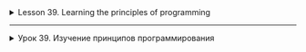 <details>
<summary> Lesson 39. Learning the principles of programming </summary>

# Lesson 36. Learning the principles of programming

## Introduction to programming principles

### Lesson Overview

This lesson is dedicated to learning the basic programming principles that every developer needs to write
clean, efficient, and maintainable code. We will cover both fundamental concepts such as variables, loops, and
functions, as well as more advanced topics, including the principles of SOLID, DRY, and KISS. The lesson is structured in such a way as to give
students a comprehensive understanding of how these principles are applied in real software development.

### Why study the principles of programming?

The principles of programming form the basis for creating high-quality software. Knowing these principles
allows developers to write code that is easy to scale, test, and maintain. This not only
improves the quality of the product, but also facilitates teamwork, as the code becomes more understandable and
standardized. Ultimately, proficiency in these principles leads to a reduction in time and costs for project development and
support.

## Goals and objectives of the lesson

The main purpose of the lesson is to familiarize students with the key principles of programming and to understand their importance for
the development of high-quality software. By the end of the lesson, you will be able to:

- Understand and explain the basic principles of programming.
- Apply these principles when writing code.
- Analyze existing code from the point of view of applying programming principles.
- Improve the quality of the code by refactoring, taking into account the principles studied.

The lesson involves not only theoretical study of the material, but also practical work with the code, which will consolidate
the acquired knowledge and skills.

## Basics of programming

### What is programming?

Programming is the process of creating programs and applications using programming languages, which includes
writing, testing, debugging, and maintaining code. Basic concepts in programming include algorithms,
data structures, design patterns, and development principles.

### Programming languages and their role

Programming languages are tools for software development. Different languages are designed for
solutions to specific tasks: for example, JavaScript is traditionally used for web development, Python is used for scientific
research and web application development, Java and C# are often used in corporate applications and for
mobile application development. The choice of programming language depends on the requirements of the project, the ecosystem and the preferences
of the developer.

### Program structure

The main elements of the program structure include variables, data types, control structures, as well as functions and methods.

- **Variables and data types**
    - Variables are used to store data. Data types determine what kind of data can be stored in
      a variable (for example, integers, real numbers, strings).

- **Control structures: conditional operators, loops**
    - Control structures allow you to change the flow of program execution using conditions (if-else) and loops (for,
      while), which makes the code flexible and adaptable to various situations.

- **Functions and methods**
    - Functions and methods organize code into logical blocks designed to perform specific tasks. They can
      accept parameters and return results, which facilitates code reuse and simplifies support
      programs.

These elements are the foundation for building programs and are present in one form or another in most
programming languages. Understanding their role and applying them correctly is the key to creating efficient and easily
maintained code.

## Programming Principles

### Clean code

#### What is "clean code"?

Clean code is code that is easy to read, understand, and modify. It is characterized by simplicity, clarity and
conciseness. Clean code not only facilitates the support and development of a software product, but also reduces the likelihood
of errors. It should be written as if the developer expected the next person working with his code to be
ignorant of it in detail and in a hurry.

#### Rules for writing clean code

1. **Naming**

- Use clear and descriptive names of variables, functions, and classes. The name should reflect why it exists
  a variable or what a function does.

2. **Methods**

- Methods should be small and perform only one task. This makes them easier to understand, test, and
  reuse.

3. **Comments**

- Comments should be used wisely. Good code is self-documenting in most cases. Use
  comments to explain "why" the decision was made, not "what" the code does.

4. **Formatting**

- Follow the same coding style throughout the project. This applies to indents, brackets, spaces, and so on. Uniformity
  makes it easier to read the code.

5. **Error handling**

- Error handling is an important part of clean code. Errors must be handled explicitly and gracefully so as not to
  complicate the basic logic.

6. **DRY (Don’t Repeat Yourself)**

- Avoid duplicating the code. Repetitive code complicates changes and increases the likelihood of errors.

7. **YAGNI (You Ain’t Gonna Need It)**

- Do not add functionality simply because it may be needed in the future. This leads to the complication of the code without
  the immediate need.

8. **The principle of sole responsibility**

- Each module or class should have one reason to change. This makes it easier to understand, test, and support
  the code.

The principles of writing clean code are the basis for professional software development. They
contribute to the creation of a high-quality product, simplify the maintenance and development of the system and increase the efficiency of
the team.

## SOLID principles

SOLID is an acronym representing the five basic principles of object-oriented programming and design
that help developers create systems that are easy to maintain and extend.

### Single Responsibility (The principle of sole responsibility)

Each class should have only one reason to change. This principle states that a class should only deal
with one task or functionality. If a class is responsible for performing multiple tasks, changing it due to requirements
for one of the tasks may affect dependent functionality.

![img.png](images%2Fimg.png)

<details style="margin-left: 20px;">
<summary>Task 1:</summary>

Create a `Report` class that has two responsibilities: generating and printing a report. Then divide it up so that
each class has only one responsibility.
</details>

### Open/Closed (The principle of openness/closeness)

Software entities (classes, modules, functions, etc.) should be open for expansion, but closed for modification.
This means that you can add new functionality without changing existing code, which reduces the risk of introducing errors
into an already running system.

![img_1.png](images%2Fimg_1.png)

<details style="margin-left: 20px;">
<summary>Task 2:</summary>

Create a `Shape` interface with the `area()` method. Use this interface to create the `Circle` and `Rectangle` classes.
After that, implement a function that takes an array of objects of type `Shape` and calculates the total area.
</details>

### Liskov Substitution (Barbara Liskov Substitution Principle)

Objects in the program can be replaced by their heirs without changing the correctness of the program execution. This principle
emphasizes the importance of making subclasses interchangeable with their base classes without disrupting the program.

![img_2.png](images%2Fimg_2.png)

<details style="margin-left: 20px;">
<summary>Task 3:</summary>

Create a `Bird` class with the `fly()` method, then implement the `Penguin` and `Eagle` subclasses. Both should inherit `Bird`,
but only `Eagle` can fly.
</details>

### Interface Segregation (The principle of interface separation)

Clients should not depend on interfaces that they do not use. It is necessary to divide large interfaces into more
small and specific, so that the classes implementing these interfaces do not have unnecessary code that they do not need.

![img_3.png](images%2Fimg_3.png)

<details style="margin-left: 20px;">
<summary>Task 4:</summary>

Create a `Machine` interface with the `print()`, `fax()` and `scan()` methods. Implement the `Printer` and `Photocopier` classes,
which implement only the necessary methods.
</details>

### Dependency Inversion (The principle of dependency inversion)

High-level modules should not depend on low-level modules. Both types of modules should depend on abstractions.
In addition, abstractions should not depend on details. The details should depend on the abstractions. This principle is aimed at
reducing dependencies between code modules, which makes it easier to test and maintain them.

![img_4.png](images%2Fimg_4.png)

<details style="margin-left: 20px;">
<summary>Task 5:</summary>

Create a `Database` interface with the `read()` and `write()` methods. Use this interface to create
the `MySQLDatabase` and `MongoDatabase` classes.
</details>

The application of SOLID principles in development helps to create more flexible, user-friendly systems for support and expansion, which
It is important when working on complex projects and in large teams.

<details style="margin-left: 20px;">
<summary>The code does not comply with the principles of SOLID:</summary>

```java
import java.util.List;

public class Car {
    private String model;
    private String brand;
    private int year;
    private boolean engineOn;

    public Car(String model, String brand, int year) {
        this.model = model;
        this.brand = brand;
        this.year = year;
        this.engineOn = false;
    }

    public void startEngine() {
        engineOn = true;
        System.out.println("Engine is started.");
    }

    public void stopEngine() {
        engineOn = false;
        System.out.println("Engine is stopped.");
    }

    // This method does too much. He changes the state and deals with the output.
    public void showCarDetails() {
        System.out.println("Brand: " + brand + ", Model: " + model + ", Year: " + year);
        if (engineOn) {
            System.out.println("Engine is on");
        } else {
            System.out.println("Engine is off");
        }
    }

    // Method for adding a car to the database (violates SRP and DIP)
public void saveCarToDatabase(List<Car> database) {
        database.add(this);
        System.out.println("Car saved to database.");
    }
}

```

There are several problems in this code:

1. **Single Responsibility Principle (SRP)**: The `Car` class has more than one responsibility. It manages
   the car's data and
   saves it to a database.

2. **Open/Closed Principle (OCP)**: If you need to change the way data is saved, the `Car` class will be required
   modify it.

3. **Liskov Substitution Principle (LSP)**: In this simple example, LSP is not very applicable, but one can imagine that if
   we
   we are expanding this class, problems may arise.

4. **Interface Segregation Principle (ISP)**: The `Car` class has a `saveCarToDatabase()` method, which is not related to
   the primary
   responsibility of the class.

5. **Dependency Inversion Principle (DIP)**: The `Car` class depends on a specific list, which makes it dependent on
   a low-level detail.

</details>

<details style="margin-left: 20px;">
<summary>Code conforming to the principles of SOLID:</summary>

1. **Single Responsibility Principle (SRP)**: Let's separate the responsibilities, allocate the `saveCarToDatabase()` method into a separate
   interface and class.

2. **Open/Closed Principle (OCP)**: Using the interface to save data will allow us to expand
   functionality without changing existing code.

3. **Liskov Substitution Principle (LSP)**: There is nothing to change here yet, but we will keep the principle in mind when expanding
   functionality.

4. **Interface Segregation Principle (ISP)**: We will create an interface only for saving data, so as not to violate
   the main functions of the Car class.

5. **Dependency Inversion Principle (DIP)**: The `Car` class will depend on the abstraction, not on a specific class.

```java
import java.util.List;

// Interface for saving a car
interface CarSaver {
    void save(Car car);
}
```

```java
// Implementation of the CarSaver class DatabaseCarSaver implements CarSaver interface {
private List<Car> database;

    public DatabaseCarSaver(List<Car> database) {
        this.database = database;
    }

    public void save(Car car) {
        database.add(car);
        System.out.println("Car saved to database.");
    }
}

// The Car class now follows the principles of the SOLID
public class Car {
private String model;
private String brand;
private int year;
private boolean engineOn;

    public Car(String model, String brand, int year) {
        this.model = model;
        this.brand = brand;
        this.year = year;
        this.engineOn = false;
    }

    // Methods related only to the car
    public void startEngine() {
        engineOn = true;
        System.out.println("Engine is started.");
    }

    public void stopEngine() {
        engineOn = false;
        System.out.println("Engine is stopped.");
    }

    public void showCarDetails() {
        System.out.println("Brand: " + brand + ", Model: " + model + ", Year: " + year);
        if (engineOn) {
            System.out.println("Engine is on");
        } else {
            System.out.println("Engine is off");
        }
    }
}
```

```java
// Using
public static void main(String[] args) {
    List<Car> carDatabase = new ArrayList<>();
    CarSaver carSaver = new DatabaseCarSaver(carDatabase);

    Car myCar = new Car("Model S", "Tesla", 2020);
    myCar.startEngine();
    myCar.showCarDetails();

    // Saving the car to the database
    carSaver.save(myCar);
}
```

</details>

### KISS (Keep It Simple, Stupid) - Make it easier

The KISS principle stands for simplicity in design and implementation. He argues that systems work better when they remain
simple and uncomplicated. Complexity should be avoided and try to solve problems as straightforwardly and clearly as possible. This
does not mean that you need to sacrifice functionality for simplicity, but when choosing between two solutions, you should give
preference to the one that is easier to understand and implement. Using KISS helps to avoid unnecessary complexity, which
can lead to errors and make it difficult to maintain and expand the system.

Both of these principles are aimed at improving the quality of the code and simplifying the development process. By using DRY, developers
avoid repetition, which makes the code cleaner and easier to maintain. Following KISS, they try to make decisions as
simple as possible, which reduces the risk of introducing errors and makes it easier for both current and future
developers to understand the system.

<details style="margin-left: 20px;">
<summary>Example of using KISS</summary>

<details style="margin-left: 20px;">
<summary>The code does not comply with the principles of KISS:</summary>


Let's look at an example of code that is unnecessarily complicated, violating the KISS principle (Keep It Simple, Stupid — Make
it easier). This example illustrates how you can complicate the solution of a simple problem — for example, checking whether a number
is prime.

```java
public class ComplexPrimeCheck {

    public boolean isPrime(int number) {
        if (number < 2) return false;
        if (number == 2) return true;
        if (number % 2 == 0) return false;
        int sqrt = (int) Math.sqrt(number) + 1;
        for (int i = 3; i < sqrt; i += 2) {
            if (number % i == 0) {
                return false;
            }
        }
        return true;
    }

    public boolean checkPrime(int number) {
        if (number < 10) {
            if (number == 2 || number == 3 || number == 5 || number == 7) {
                return true;
            } else {
                return false;
            }
        } else {
            return isPrime(number);
        }
    }
}

```

In this example, the `checkPrime` method tries to optimize the verification of prime numbers by pre-checking the numbers
less than 10, which is actually unnecessary and complicates the understanding of the code. The basic logic of checking a prime number in
the `isPrime` method is already quite effective and covers all cases, including numbers less than 10.
</details>

<details style="margin-left: 20px;">
<summary>The code is consistent with the principles of KISS:</summary>

The example can be simplified by removing unnecessary pre-validation, thereby making it more consistent with the principle
KISS:

```java
public class SimplePrimeCheck {

    public boolean isPrime(int number) {
        if (number < 2) return false;
        if (number == 2) return true;
        if (number % 2 == 0) return false;
        int sqrt = (int) Math.sqrt(number) + 1;
        for (int i = 3; i < sqrt; i += 2) {
            if (number % i == 0) {
                return false;
            }
        }
        return true;
    }
}

```

Now the code has become simpler and easier to understand, while the functionality remains the same. Simplifying the code according to
the KISS principle makes it easier to maintain and test it.
</details>
</details>

## Conclusion on the topic of programming principles

The study and application of basic programming principles such as Clean Code, SOLID, DRY, KISS, plays a key role
in the development of high-quality and change-resistant software. These principles are aimed at improving
the maintainability, extensibility and understandability of the code, which is important for both individual developers and teams.

- **Clean code** helps to make the program more understandable and easy to maintain, minimizing the time required to
  understand and modify the code.
- **SOLID principles** ensure the creation of flexible and modular systems that simplify the addition of new functionality and
  adaptation to changing requirements without breaking existing code.
- **DRY** and **KISS** help to reduce duplication and excessive complexity of the code, which makes it more efficient
  and user-friendly.

Applying these principles requires a conscious approach and practice, but it's worth it. By following these guidelines,
developers can create software that not only meets current requirements, but is also easy
adapts to future changes. This leads to lower costs for product support and development, improved code quality
and, ultimately, increased satisfaction for both developers and users.

In conclusion, programming principles are an integral part of a developer's professional growth. They serve
as the foundation for creating high-quality software and must be constantly improved and applied in
daily development practice.

</details>


-----------

<details>
<summary>Урок 39. Изучение принципов программирования </summary>

# Урок 36. Изучение принципов программирования

## Введение в принципы программирования

### Обзор урока

Этот урок посвящен изучению основных принципов программирования, которые необходимы каждому разработчику для написания
чистого, эффективного и поддерживаемого кода. Мы рассмотрим как фундаментальные концепции, такие как переменные, циклы и
функции, так и более продвинутые темы, включая принципы SOLID, DRY и KISS. Урок структурирован таким образом, чтобы дать
учащимся комплексное понимание того, как эти принципы применяются в реальной разработке программного обеспечения.

### Зачем изучать принципы программирования?

Принципы программирования формируют основу для создания качественного программного обеспечения. Знание этих принципов
позволяет разработчикам писать код, который легко поддается масштабированию, тестированию и поддержке. Это не только
улучшает качество продукта, но и облегчает совместную работу в команде, так как код становится более понятным и
стандартизированным. В конечном итоге, владение этими принципами ведет к сокращению времени и затрат на разработку и
поддержку проектов.

## Цели и задачи урока

Основной целью урока является ознакомление учащихся с ключевыми принципами программирования и понимание их значения для
разработки качественного ПО. К концу урока вы сможете:

- Понимать и объяснять основные принципы программирования.
- Применять эти принципы при написании кода.
- Анализировать существующий код с точки зрения применения принципов программирования.
- Улучшать качество кода путем рефакторинга с учетом изученных принципов.

Урок предполагает не только теоретическое изучение материала, но и практическую работу с кодом, что позволит закрепить
полученные знания и навыки.

## Основы программирования

### Что такое программирование?

Программирование — это процесс создания программ и приложений с помощью языков программирования, который включает в себя
написание, тестирование, отладку и поддержку кода. Основные понятия в программировании включают алгоритмы, структуры
данных, паттерны проектирования и принципы разработки.

### Языки программирования и их роль

Языки программирования являются инструментами для разработки программного обеспечения. Разные языки предназначены для
решения специфических задач: например, JavaScript традиционно используется для веб-разработки, Python — для научных
исследований и разработки веб-приложений, Java и C# часто применяются в корпоративных приложениях и для разработки
мобильных приложений. Выбор языка программирования зависит от требований к проекту, экосистемы и предпочтений
разработчика.

### Структура программы

Основные элементы структуры программы включают переменные, типы данных, управляющие структуры, а также функции и методы.

- **Переменные и типы данных**
    - Переменные используются для хранения данных. Типы данных определяют, какого рода данные могут храниться в
      переменной (например, целые числа, вещественные числа, строки).

- **Управляющие структуры: условные операторы, циклы**
    - Управляющие структуры позволяют изменять поток выполнения программы с помощью условий (if-else) и циклов (for,
      while), что делает код гибким и адаптивным к различным ситуациям.

- **Функции и методы**
    - Функции и методы организуют код в логические блоки, предназначенные для выполнения конкретных задач. Они могут
      принимать параметры и возвращать результаты, что облегчает повторное использование кода и упрощает поддержку
      программы.

Эти элементы являются фундаментом для построения программ и присутствуют в той или иной форме в большинстве языков
программирования. Понимание их роли и правильное применение является ключом к созданию эффективного и легко
поддерживаемого кода.

## Принципы программирования

### Чистый код

#### Что такое "чистый код"?

Чистый код — это такой код, который легко читать, понимать и изменять. Он отличается простотой, ясностью и
лаконичностью. Чистый код не только облегчает поддержку и развитие программного продукта, но и уменьшает вероятность
ошибок. Он должен быть написан так, как если бы разработчик ожидал, что следующий человек, работающий с его кодом, будет
не знающим его в деталях и под спешкой.

#### Правила написания чистого кода

1. **Именование**

- Используйте понятные и описательные имена переменных, функций и классов. Имя должно отражать то, зачем существует
  переменная или что делает функция.

2. **Методы**

- Методы должны быть небольшими и выполнять только одну задачу. Это упрощает их понимание, тестирование и
  переиспользование.

3. **Комментарии**

- Комментарии должны использоваться с умом. Хороший код в большинстве случаев самодокументируемый. Используйте
  комментарии для объяснения "почему" было принято решение, а не "что" делает код.

4. **Форматирование**

- Соблюдайте единый стиль кодирования во всём проекте. Это касается отступов, скобок, пробелов и так далее. Единообразие
  упрощает чтение кода.

5. **Обработка ошибок**

- Обработка ошибок является важной частью чистого кода. Ошибки должны быть обработаны явно и грациозно, чтобы не
  усложнять основную логику.

6. **DRY (Don’t Repeat Yourself)**

- Избегайте дублирования кода. Повторяющийся код усложняет изменения и увеличивает вероятность ошибок.

7. **YAGNI (You Ain’t Gonna Need It)**

- Не добавляйте функциональность просто потому, что она может понадобиться в будущем. Это приводит к усложнению кода без
  непосредственной необходимости.

8. **Принцип единственной ответственности**

- Каждый модуль или класс должен иметь одну причину для изменения. Это упрощает понимание, тестирование и поддержку
  кода.

Принципы написания чистого кода являются основой для профессиональной разработки программного обеспечения. Они
способствуют созданию качественного продукта, упрощают сопровождение и развитие системы и повышают эффективность работы
команды.

## SOLID принципы

SOLID — это аббревиатура, представляющая пять основных принципов объектно-ориентированного программирования и дизайна,
которые помогают разработчикам создавать системы, легкие в поддержке и расширении.

### Single Responsibility (Принцип единственной ответственности)

Каждый класс должен иметь только одну причину для изменения. Этот принцип утверждает, что класс должен заниматься только
одной задачей или функциональностью. Если класс отвечает за выполнение нескольких задач, его изменение из-за требований
к одной из задач может повлиять на зависимую функциональность.

![img.png](images%2Fimg.png)

<details style="margin-left: 20px;">
<summary>Задание 1:</summary>

Создать класс `Report`, который имеет две ответственности: формирование и печать отчёта. Затем разделите его так, чтобы
каждый класс имел только одну ответственность.
</details>

### Open/Closed (Принцип открытости/закрытости)

Программные сущности (классы, модули, функции и т. д.) должны быть открыты для расширения, но закрыты для модификации.
Это означает, что можно добавлять новую функциональность, не изменяя существующий код, что снижает риск внесения ошибок
в уже работающую систему.

![img_1.png](images%2Fimg_1.png)

<details style="margin-left: 20px;">
<summary>Задание 2:</summary>

Создать интерфейс `Shape` с методом `area()`. Используйте этот интерфейс для создания классов `Circle` и `Rectangle`.
После этого реализуйте функцию, которая принимает массив объектов типа `Shape` и вычисляет общую площадь.
</details>

### Liskov Substitution (Принцип подстановки Барбары Лисков)

Объекты в программе можно заменять их наследниками без изменения правильности выполнения программы. Этот принцип
подчеркивает важность того, чтобы подклассы были взаимозаменяемы с их базовыми классами, не нарушая работу программы.

![img_2.png](images%2Fimg_2.png)

<details style="margin-left: 20px;">
<summary>Задание 3:</summary>

Создать класс `Bird` с методом `fly()`, затем реализуйте подклассы `Penguin` и `Eagle`. Оба должны наследовать `Bird`,
но только `Eagle` может летать.
</details>

### Interface Segregation (Принцип разделения интерфейса)

Клиенты не должны зависеть от интерфейсов, которые они не используют. Следует разделять большие интерфейсы на более
мелкие и специфические, чтобы классы, реализующие эти интерфейсы, не имели лишнего кода, который им не нужен.

![img_3.png](images%2Fimg_3.png)

<details style="margin-left: 20px;">
<summary>Задание 4:</summary>

Создать интерфейс `Machine` с методами `print()`, `fax()` и `scan()`. Реализуйте классы `Printer` и `Photocopier`,
которые имплементируют только необходимые методы.
</details>

### Dependency Inversion (Принцип инверсии зависимостей)

Модули высокого уровня не должны зависеть от модулей низкого уровня. Оба типа модулей должны зависеть от абстракций.
Кроме того, абстракции не должны зависеть от деталей. Детали должны зависеть от абстракций. Этот принцип направлен на
уменьшение зависимостей между модулями кода, что облегчает их тестирование и поддержку.

![img_4.png](images%2Fimg_4.png)

<details style="margin-left: 20px;">
<summary>Задание 5:</summary>

Создать интерфейс `Database` с методами `read()` и `write()`. Используйте этот интерфейс для создания
классов `MySQLDatabase` и `MongoDatabase`.
</details>

Применение SOLID принципов в разработке помогает создавать более гибкие, удобные для поддержки и расширения системы, что
важно при работе над сложными проектами и в больших командах.


<details style="margin-left: 20px;">
<summary>Код не соответствующий принципам SOLID:</summary>

```java
import java.util.List;

public class Car {
    private String model;
    private String brand;
    private int year;
    private boolean engineOn;

    public Car(String model, String brand, int year) {
        this.model = model;
        this.brand = brand;
        this.year = year;
        this.engineOn = false;
    }

    public void startEngine() {
        engineOn = true;
        System.out.println("Engine is started.");
    }

    public void stopEngine() {
        engineOn = false;
        System.out.println("Engine is stopped.");
    }

    // Этот метод делает слишком много. Он изменяет состояние и занимается выводом.
    public void showCarDetails() {
        System.out.println("Brand: " + brand + ", Model: " + model + ", Year: " + year);
        if (engineOn) {
            System.out.println("Engine is on");
        } else {
            System.out.println("Engine is off");
        }
    }

    // Метод для добавления автомобиля в базу данных (нарушает SRP и DIP)
    public void saveCarToDatabase(List<Car> database) {
        database.add(this);
        System.out.println("Car saved to database.");
    }
}

```

В этом коде есть несколько проблем:

1. **Single Responsibility Principle (SRP)**: Класс `Car` имеет больше одной ответственности. Он управляет данными
   автомобиля и
   сохраняет их в базу данных.

2. **Open/Closed Principle (OCP)**: Если нужно изменить способ сохранения данных, класс `Car` потребуется
   модифицировать.

3. **Liskov Substitution Principle (LSP)**: В этом простом примере LSP не очень применим, но можно представить, что если
   мы
   расширяем этот класс, проблемы могут возникнуть.

4. **Interface Segregation Principle (ISP)**: Класс `Car` имеет метод `saveCarToDatabase()`, который не связан с
   основной
   ответственностью класса.

5. **Dependency Inversion Principle (DIP)**: Класс `Car` зависит от конкретного списка, что делает его зависимым от
   низкоуровневой детали.

</details>

<details style="margin-left: 20px;">
<summary>Код соответствующий принципам SOLID:</summary>

1. **Single Responsibility Principle (SRP)**: Разделим ответственности, выделим метод `saveCarToDatabase()` в отдельный
   интерфейс и класс.

2. **Open/Closed Principle (OCP)**: Использование интерфейса для сохранения данных позволит нам расширять
   функциональность без изменения существующего кода.

3. **Liskov Substitution Principle (LSP)**: Пока здесь нечего менять, но будем помнить о принципе при расширении
   функциональности.

4. **Interface Segregation Principle (ISP)**: Мы создадим интерфейс только для сохранения данных, чтобы не нарушать
   основные функции класса Car.

5. **Dependency Inversion Principle (DIP)**: Класс `Car` будет зависеть от абстракции, а не от конкретного класса.

```java
import java.util.List;

// Интерфейс для сохранения автомобиля
interface CarSaver {
    void save(Car car);
}
```

```java
// Реализация интерфейса CarSaver
class DatabaseCarSaver implements CarSaver {
    private List<Car> database;

    public DatabaseCarSaver(List<Car> database) {
        this.database = database;
    }

    public void save(Car car) {
        database.add(car);
        System.out.println("Car saved to database.");
    }
}

// Класс Car теперь следует принципам SOLID
public class Car {
    private String model;
    private String brand;
    private int year;
    private boolean engineOn;

    public Car(String model, String brand, int year) {
        this.model = model;
        this.brand = brand;
        this.year = year;
        this.engineOn = false;
    }

    // Методы, связанные только с автомобилем
    public void startEngine() {
        engineOn = true;
        System.out.println("Engine is started.");
    }

    public void stopEngine() {
        engineOn = false;
        System.out.println("Engine is stopped.");
    }

    public void showCarDetails() {
        System.out.println("Brand: " + brand + ", Model: " + model + ", Year: " + year);
        if (engineOn) {
            System.out.println("Engine is on");
        } else {
            System.out.println("Engine is off");
        }
    }
}
```

```java
// Использование
public static void main(String[] args) {
    List<Car> carDatabase = new ArrayList<>();
    CarSaver carSaver = new DatabaseCarSaver(carDatabase);

    Car myCar = new Car("Model S", "Tesla", 2020);
    myCar.startEngine();
    myCar.showCarDetails();

    // Сохраняем автомобиль в базу данных
    carSaver.save(myCar);
}
```

</details>

## DRY и KISS

### DRY (Don’t Repeat Yourself) - Не повторяйся

Принцип DRY подчеркивает важность избегания дублирования кода. Цель этого принципа — уменьшить повторение информации в
программном обеспечении. Дублирование кода увеличивает вероятность ошибок и усложняет процесс внесения изменений,
поскольку необходимо вносить одно и то же изменение в нескольких местах. Применение DRY ведет к созданию более
управляемого, расширяемого и поддерживаемого кода, поскольку для изменения поведения достаточно внести изменения в одном
месте.

<details style="margin-left: 20px;">
<summary>Пример использования DRY</summary>

<details style="margin-left: 20px;">
<summary>Код не соответствующий принципам DRY:</summary>

В этом примере код для подключения к базе данных, выполнения запроса и закрытия соединения практически идентичен во всех
трех методах. Это нарушает принцип DRY, так как одна и та же логика повторяется в нескольких местах, что увеличивает
сложность поддержки и риски при внесении изменений.

```java
public class ReportGenerator {

    public void generateDailyReport() {
        // Подключение к базе данных
        Connection connection = DriverManager.getConnection("jdbc:mysql://localhost:3306/mydb", "user", "password");
        // Выполнение запроса к базе данных
        Statement stmt = connection.createStatement();
        ResultSet rs = stmt.executeQuery("SELECT * FROM daily_reports");
        // Обработка результатов запроса
        while (rs.next()) {
            // Логика отображения результатов
        }
        // Закрытие соединения
        connection.close();
    }

    public void generateWeeklyReport() {
        // Подключение к базе данных
        Connection connection = DriverManager.getConnection("jdbc:mysql://localhost:3306/mydb", "user", "password");
        // Выполнение запроса к базе данных
        Statement stmt = connection.createStatement();
        ResultSet rs = stmt.executeQuery("SELECT * FROM weekly_reports");
        // Обработка результатов запроса
        while (rs.next()) {
            // Логика отображения результатов
        }
        // Закрытие соединения
        connection.close();
    }

    public void generateMonthlyReport() {
        // Подключение к базе данных
        Connection connection = DriverManager.getConnection("jdbc:mysql://localhost:3306/mydb", "user", "password");
        // Выполнение запроса к базе данных
        Statement stmt = connection.createStatement();
        ResultSet rs = stmt.executeQuery("SELECT * FROM monthly_reports");
        // Обработка результатов запроса
        while (rs.next()) {
            // Логика отображения результатов
        }
        // Закрытие соединения
        connection.close();
    }
}

```

</details>

<details style="margin-left: 20px;">
<summary>Код соответствующий принципам DRY:</summary>

Чтобы код соответствовал принципу DRY, мы можем вынести повторяющуюся логику подключения к базе данных, выполнения
запроса и закрытия соединения в отдельный метод. Это уменьшит дублирование кода и упростит внесение изменений в будущем.

```java
public class ReportGenerator {

    private void generateReport(String query) {
        Connection connection = null;
        Statement stmt = null;
        ResultSet rs = null;
        try {
            // Подключение к базе данных
            connection = DriverManager.getConnection("jdbc:mysql://localhost:3306/mydb", "user", "password");
            // Выполнение запроса к базе данных
            stmt = connection.createStatement();
            rs = stmt.executeQuery(query);
            // Обработка результатов запроса
            while (rs.next()) {
                // Логика отображения результатов
            }
        } catch (SQLException e) {
            e.printStackTrace();
        } finally {
            try {
                // Закрытие соединений и ресурсов
                if (rs != null) rs.close();
                if (stmt != null) stmt.close();
                if (connection != null) connection.close();
            } catch (SQLException e) {
                e.printStackTrace();
            }
        }
    }

    public void generateDailyReport() {
        generateReport("SELECT * FROM daily_reports");
    }

    public void generateWeeklyReport() {
        generateReport("SELECT * FROM weekly_reports");
    }

    public void generateMonthlyReport() {
        generateReport("SELECT * FROM monthly_reports");
    }
}
```

В этом измененном примере, метод `generateReport` принимает SQL запрос в качестве параметра и выполняет всю необходимую
логику работы с базой данных. Теперь, вместо дублирования кода, методы `generateDailyReport`, `generateWeeklyReport`, и
`generateMonthlyReport` просто вызывают `generateReport` с соответствующим SQL запросом. Это делает код более чистым,
удобным для поддержки и расширения.
</details>
</details>

### KISS (Keep It Simple, Stupid) - Делай проще

Принцип KISS выступает за простоту в дизайне и реализации. Он утверждает, что системы работают лучше, когда они остаются
простыми и не усложненными. Сложность следует избегать и стараться решать задачи максимально прямолинейно и понятно. Это
не означает, что нужно жертвовать функциональностью ради простоты, но при выборе между двумя решениями следует отдавать
предпочтение тому, которое проще понять и реализовать. Применение KISS помогает избежать излишней сложности, которая
может привести к ошибкам и затруднить поддержку и расширение системы.

Оба этих принципа направлены на улучшение качества кода и упрощение процесса разработки. Применяя DRY, разработчики
избегают повторения, что делает код более чистым и удобным для поддержки. Следуя KISS, они стараются делать решения как
можно проще, что уменьшает риск введения ошибок и облегчает понимание системы как для текущих, так и для будущих
разработчиков.

<details style="margin-left: 20px;">
<summary>Пример использования KISS</summary>

<details style="margin-left: 20px;">
<summary>Код не соответствующий принципам KISS:</summary>


Давай рассмотрим пример кода, который усложнен без необходимости, нарушая принцип KISS (Keep It Simple, Stupid — Делай
проще). Этот пример иллюстрирует, как можно усложнить решение простой задачи — например, проверку, является ли число
простым.

```java
public class ComplexPrimeCheck {

    public boolean isPrime(int number) {
        if (number < 2) return false;
        if (number == 2) return true;
        if (number % 2 == 0) return false;
        int sqrt = (int) Math.sqrt(number) + 1;
        for (int i = 3; i < sqrt; i += 2) {
            if (number % i == 0) {
                return false;
            }
        }
        return true;
    }

    public boolean checkPrime(int number) {
        if (number < 10) {
            if (number == 2 || number == 3 || number == 5 || number == 7) {
                return true;
            } else {
                return false;
            }
        } else {
            return isPrime(number);
        }
    }
}

```

В этом примере метод `checkPrime` пытается оптимизировать проверку простых чисел за счет предварительной проверки чисел
меньше 10, что на самом деле является излишним и усложняет понимание кода. Основная логика проверки простого числа в
методе `isPrime` уже достаточно эффективна и покрывает все случаи, включая числа меньше 10.
</details>

<details style="margin-left: 20px;">
<summary>Код соответствующий принципам KISS:</summary>

Пример можно упростить, убрав излишнюю предварительную проверку, тем самым сделав его более соответствующим принципу
KISS:

```java
public class SimplePrimeCheck {

    public boolean isPrime(int number) {
        if (number < 2) return false;
        if (number == 2) return true;
        if (number % 2 == 0) return false;
        int sqrt = (int) Math.sqrt(number) + 1;
        for (int i = 3; i < sqrt; i += 2) {
            if (number % i == 0) {
                return false;
            }
        }
        return true;
    }
}

```

Теперь код стал проще и легче для понимания, при этом функциональность осталась той же. Упрощение кода в соответствии с
принципом KISS облегчает его поддержку и тестирование.
</details>
</details>

## Заключение по теме принципов программирования

Изучение и применение основных принципов программирования, таких как Чистый код, SOLID, DRY, KISS, играет ключевую роль
в разработке качественного и устойчивого к изменениям программного обеспечения. Эти принципы направлены на улучшение
поддерживаемости, расширяемости и понятности кода, что важно как для индивидуальных разработчиков, так и для команд.

- **Чистый код** помогает сделать программу более понятной и легкой в обслуживании, минимизируя время, необходимое для
  понимания и модификации кода.
- **Принципы SOLID** обеспечивают создание гибких и модульных систем, упрощающих добавление новой функциональности и
  адаптацию к изменяющимся требованиям без нарушения существующего кода.
- **DRY** и **KISS** способствуют уменьшению дублирования и избыточной сложности кода, что делает его более эффективным
  и удобным для восприятия.

Применение этих принципов требует осознанного подхода и практики, но оно того стоит. Следуя этим руководящим принципам,
разработчики могут создавать программное обеспечение, которое не только отвечает текущим требованиям, но и легко
адаптируется к будущим изменениям. Это ведет к снижению затрат на поддержку и развитие продукта, улучшению качества кода
и, в конечном итоге, к повышению удовлетворенности как разработчиков, так и пользователей.

В заключение, принципы программирования являются неотъемлемой частью профессионального роста разработчика. Они служат
фундаментом для создания качественного программного обеспечения и должны постоянно совершенствоваться и применяться в
повседневной практике разработки.


</details>